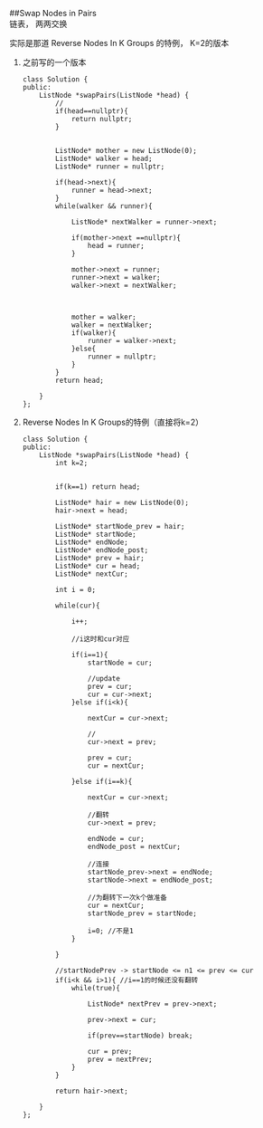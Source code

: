 ##Swap Nodes in Pairs    
链表， 两两交换

实际是那道 Reverse Nodes In K Groups 的特例， K=2的版本


1. 	之前写的一个版本

		class Solution {
		public:
		    ListNode *swapPairs(ListNode *head) {
		        //
		        if(head==nullptr){
		            return nullptr;
		        }
		        
		        
		        ListNode* mother = new ListNode(0);
		        ListNode* walker = head;
		        ListNode* runner = nullptr;
		        
		        if(head->next){
		            runner = head->next;
		        }
		        while(walker && runner){
		            
		            ListNode* nextWalker = runner->next;
		            
		            if(mother->next ==nullptr){
		                head = runner;
		            }

		            mother->next = runner;
		            runner->next = walker;
		            walker->next = nextWalker;
		            
		            
		            
		            mother = walker;
		            walker = nextWalker;
		            if(walker){
		                runner = walker->next;
		            }else{
		                runner = nullptr;
		            }
		        }
		        return head;
		        
		    }
		};
	


2. 	Reverse Nodes In K Groups的特例（直接将k=2）

		class Solution {
		public:
		    ListNode *swapPairs(ListNode *head) {
		        int k=2;
		        
		        
		        if(k==1) return head;
		        
		        ListNode* hair = new ListNode(0);
		        hair->next = head;
		        
		        ListNode* startNode_prev = hair;
		        ListNode* startNode;
		        ListNode* endNode;
		        ListNode* endNode_post;
		        ListNode* prev = hair;
		        ListNode* cur = head;
		        ListNode* nextCur;
		        
		        int i = 0;
		        
		        while(cur){
		            
		            i++;
		            
		            //i这时和cur对应
		            
		            if(i==1){
		                startNode = cur;
		                
		                //update
		                prev = cur;
		                cur = cur->next;
		            }else if(i<k){
		                
		                nextCur = cur->next;
		                
		                //
		                cur->next = prev;
		             
		                prev = cur;
		                cur = nextCur;
		                    
		            }else if(i==k){
		                
		                nextCur = cur->next;
		                
		                //翻转
		                cur->next = prev;
		             
		                endNode = cur;
		                endNode_post = nextCur;
		                
		                //连接
		                startNode_prev->next = endNode;
		                startNode->next = endNode_post;
		                
		                //为翻转下一次k个做准备
		                cur = nextCur;
		                startNode_prev = startNode;
		                
		                i=0; //不是1
		            }
		            
		        }
		        
		        //startNodePrev -> startNode <= n1 <= prev <= cur
		        if(i<k && i>1){ //i==1的时候还没有翻转
		            while(true){
		                
		                ListNode* nextPrev = prev->next;
		                
		                prev->next = cur;
		                
		                if(prev==startNode) break;
		                
		                cur = prev;
		                prev = nextPrev;
		            }
		        }
		        
		        return hair->next;
		        
		    }
		};